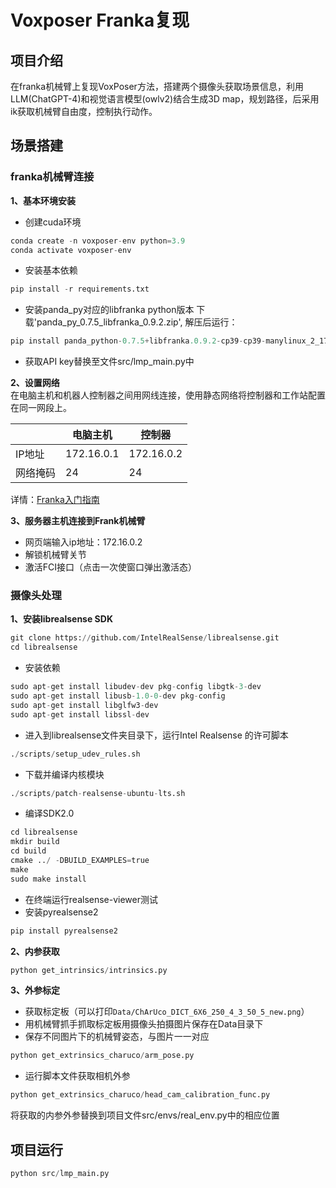 # Voxposer Franka复现  
## 项目介绍
在franka机械臂上复现VoxPoser方法，搭建两个摄像头获取场景信息，利用LLM(ChatGPT-4)和视觉语言模型(owlv2)结合生成3D map，规划路径，后采用ik获取机械臂自由度，控制执行动作。  
## 场景搭建  
### franka机械臂连接  
**1、基本环境安装**
* 创建cuda环境
```python
conda create -n voxposer-env python=3.9
conda activate voxposer-env
```
* 安装基本依赖
```python
pip install -r requirements.txt
```
* 安装panda_py对应的libfranka python版本
下载'panda_py_0.7.5_libfranka_0.9.2.zip', 解压后运行：
```python
pip install panda_python-0.7.5+libfranka.0.9.2-cp39-cp39-manylinux_2_17_x86_64.manylinux2014_x86_64.whl
```
* 获取API key替换至文件src/lmp_main.py中

**2、设置网络**  
在电脑主机和机器人控制器之间用网线连接，使用静态网络将控制器和工作站配置在同一网段上。  

|   | 电脑主机 | 控制器 |
| --- | --- | --- |  
| IP地址 | 172.16.0.1 | 172.16.0.2 |  
| 网络掩码 | 24 | 24 |  

详情：[Franka入门指南](https://franka.cn/FCI/getting_started.html " ")  

**3、服务器主机连接到Frank机械臂**  
 * 网页端输入ip地址：172.16.0.2  
 * 解锁机械臂关节  
 * 激活FCI接口（点击一次使窗口弹出激活态）
### 摄像头处理
**1、安装librealsense SDK**
```python
git clone https://github.com/IntelRealSense/librealsense.git
cd librealsense
```
* 安装依赖
```python
sudo apt-get install libudev-dev pkg-config libgtk-3-dev
sudo apt-get install libusb-1.0-0-dev pkg-config
sudo apt-get install libglfw3-dev
sudo apt-get install libssl-dev
```
* 进入到librealsense文件夹目录下，运行Intel Realsense 的许可脚本
```python
./scripts/setup_udev_rules.sh
```
* 下载并编译内核模块
```python
./scripts/patch-realsense-ubuntu-lts.sh
```
* 编译SDK2.0
```python
cd librealsense
mkdir build
cd build
cmake ../ -DBUILD_EXAMPLES=true
make
sudo make install
```
* 在终端运行realsense-viewer测试
* 安装pyrealsense2
```python
pip install pyrealsense2    
```
**2、内参获取**  
```python
python get_intrinsics/intrinsics.py
```
**3、外参标定**
* 获取标定板（可以打印``Data/ChArUco_DICT_6X6_250_4_3_50_5_new.png``）
* 用机械臂抓手抓取标定板用摄像头拍摄图片保存在Data目录下
* 保存不同图片下的机械臂姿态，与图片一一对应
```python
python get_extrinsics_charuco/arm_pose.py
```
* 运行脚本文件获取相机外参
```python
python get_extrinsics_charuco/head_cam_calibration_func.py
```
将获取的内参外参替换到项目文件src/envs/real_env.py中的相应位置
## 项目运行
```python
python src/lmp_main.py
```
